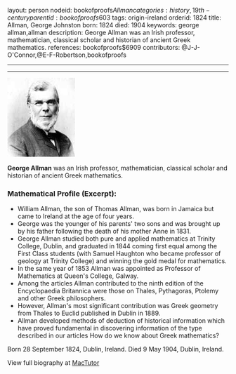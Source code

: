 layout: person
nodeid: bookofproofs$Allman
categories: history,19th-century
parentid: bookofproofs$603
tags: origin-ireland
orderid: 1824
title: Allman, George Johnston
born: 1824
died: 1904
keywords: george allman,allman
description: George Allman was an Irish professor, mathematician, classical scholar and historian of ancient Greek mathematics.
references: bookofproofs$6909
contributors: @J-J-O'Connor,@E-F-Robertson,bookofproofs

---



---

![Allman.jpg](https://github.com/bookofproofs/bookofproofs.github.io/blob/main/_sources/_assets/images/portraits/Allman.jpg?raw=true)

**George Allman**  was an Irish professor, mathematician, classical scholar and historian of ancient Greek mathematics.

### Mathematical Profile (Excerpt):
* William Allman, the son of Thomas Allman, was born in Jamaica but came to Ireland at the age of four years.
* George was the younger of his parents' two sons and was brought up by his father following the death of his mother Anne in 1831.
* George Allman studied both pure and applied mathematics at Trinity College, Dublin, and graduated in 1844 coming first equal among the First Class students (with Samuel Haughton who became professor of geology at Trinity College) and winning the gold medal for mathematics.
* In the same year of 1853 Allman was appointed as Professor of Mathematics at Queen's College, Galway.
* Among the articles Allman contributed to the ninth edition of the Encyclopaedia Britannica were those on Thales, Pythagoras, Ptolemy and other Greek philosophers.
* However, Allman's most significant contribution was Greek geometry from Thales to Euclid published in Dublin in 1889.
* Allman developed methods of deduction of historical information which have proved fundamental in discovering information of the type described in our articles How do we know about Greek mathematics?

Born 28 September 1824, Dublin, Ireland. Died 9 May 1904, Dublin, Ireland.

View full biography at [MacTutor](https://mathshistory.st-andrews.ac.uk/Biographies/Allman/)
